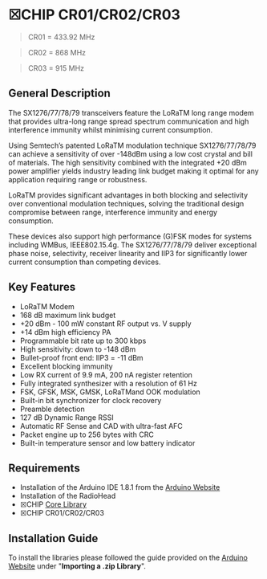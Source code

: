 # ☒CHIP CR01/CR02/CR03

> CR01 = 433.92 MHz

> CR02 = 868 MHz

> CR03 = 915 MHz

## General Description
The SX1276/77/78/79 transceivers feature the LoRaTM long
range modem that provides ultra-long range spread
spectrum communication and high interference immunity
whilst minimising current consumption.

Using Semtech’s patented LoRaTM modulation technique
SX1276/77/78/79 can achieve a sensitivity of over -148dBm
using a low cost crystal and bill of materials. The high
sensitivity combined with the integrated +20 dBm power
amplifier yields industry leading link budget making it
optimal for any application requiring range or robustness.

LoRaTM provides significant advantages in both blocking
and selectivity over conventional modulation techniques,
solving the traditional design compromise between range,
interference immunity and energy consumption.

These devices also support high performance (G)FSK
modes for systems including WMBus, IEEE802.15.4g. The
SX1276/77/78/79 deliver exceptional phase noise,
selectivity, receiver linearity and IIP3 for significantly lower
current consumption than competing devices.


## Key Features
- LoRaTM Modem
- 168 dB maximum link budget
- +20 dBm - 100 mW constant RF output vs. V supply
- +14 dBm high efficiency PA
- Programmable bit rate up to 300 kbps
- High sensitivity: down to -148 dBm
- Bullet-proof front end: IIP3 = -11 dBm
- Excellent blocking immunity
- Low RX current of 9.9 mA, 200 nA register retention
- Fully integrated synthesizer with a resolution of 61 Hz
- FSK, GFSK, MSK, GMSK, LoRaTMand OOK modulation
- Built-in bit synchronizer for clock recovery
- Preamble detection
- 127 dB Dynamic Range RSSI
- Automatic RF Sense and CAD with ultra-fast AFC
- Packet engine up to 256 bytes with CRC
- Built-in temperature sensor and low battery indicator

## Requirements
- Installation of the Arduino IDE 1.8.1 from the [Arduino Website](https://www.arduino.cc/en/main/software)
- Installation of the RadioHead
- ☒CHIP [Core Library](https://github.com/xinabox/xCore)
- ☒CHIP CR01/CR02/CR03

## Installation Guide
To install the libraries please followed the guide provided on the [Arduino Website](https://www.arduino.cc/en/Guide/Libraries) under "**Importing a .zip Library**".


